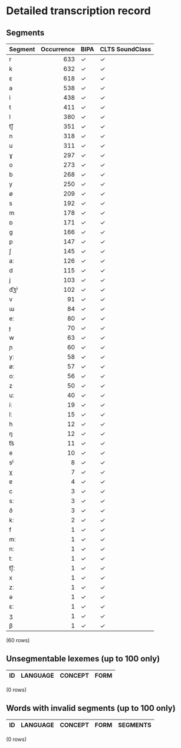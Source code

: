 
# Detailed transcription record

## Segments

| Segment | Occurrence | BIPA | CLTS SoundClass |
|:----------|-------------:|:-------|:------------------|
| r | 633 | ✓ | ✓ |
| k | 632 | ✓ | ✓ |
| ɛ | 618 | ✓ | ✓ |
| a | 538 | ✓ | ✓ |
| i | 438 | ✓ | ✓ |
| t | 411 | ✓ | ✓ |
| l | 380 | ✓ | ✓ |
| t͡ʃ | 351 | ✓ | ✓ |
| n | 318 | ✓ | ✓ |
| u | 311 | ✓ | ✓ |
| ɣ | 297 | ✓ | ✓ |
| o | 273 | ✓ | ✓ |
| b | 268 | ✓ | ✓ |
| y | 250 | ✓ | ✓ |
| ø | 209 | ✓ | ✓ |
| s | 192 | ✓ | ✓ |
| m | 178 | ✓ | ✓ |
| ɒ | 171 | ✓ | ✓ |
| ɡ | 166 | ✓ | ✓ |
| p | 147 | ✓ | ✓ |
| ʃ | 145 | ✓ | ✓ |
| aː | 126 | ✓ | ✓ |
| d | 115 | ✓ | ✓ |
| j | 103 | ✓ | ✓ |
| d͡ʒʲ | 102 | ✓ | ✓ |
| v | 91 | ✓ | ✓ |
| ɯ | 84 | ✓ | ✓ |
| eː | 80 | ✓ | ✓ |
| ɟ | 70 | ✓ | ✓ |
| w | 63 | ✓ | ✓ |
| ɲ | 60 | ✓ | ✓ |
| yː | 58 | ✓ | ✓ |
| øː | 57 | ✓ | ✓ |
| oː | 56 | ✓ | ✓ |
| z | 50 | ✓ | ✓ |
| uː | 40 | ✓ | ✓ |
| iː | 19 | ✓ | ✓ |
| lː | 15 | ✓ | ✓ |
| h | 12 | ✓ | ✓ |
| ŋ | 12 | ✓ | ✓ |
| t͡s | 11 | ✓ | ✓ |
| e | 10 | ✓ | ✓ |
| sʲ | 8 | ✓ | ✓ |
| χ | 7 | ✓ | ✓ |
| ɐ | 4 | ✓ | ✓ |
| c | 3 | ✓ | ✓ |
| sː | 3 | ✓ | ✓ |
| ð | 3 | ✓ | ✓ |
| kː | 2 | ✓ | ✓ |
| f | 1 | ✓ | ✓ |
| mː | 1 | ✓ | ✓ |
| nː | 1 | ✓ | ✓ |
| tː | 1 | ✓ | ✓ |
| t͡ʃː | 1 | ✓ | ✓ |
| x | 1 | ✓ | ✓ |
| zː | 1 | ✓ | ✓ |
| ə | 1 | ✓ | ✓ |
| ɛː | 1 | ✓ | ✓ |
| ʒ | 1 | ✓ | ✓ |
| β | 1 | ✓ | ✓ |

(60 rows)



## Unsegmentable lexemes (up to 100 only)

| ID | LANGUAGE | CONCEPT | FORM |
|------|------------|-----------|--------|

(0 rows)



## Words with invalid segments (up to 100 only)

| ID | LANGUAGE | CONCEPT | FORM | SEGMENTS |
|------|------------|-----------|--------|------------|

(0 rows)


